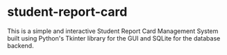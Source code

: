# student-report-card
This is a simple and interactive Student Report Card Management System built using Python's Tkinter library for the GUI and SQLite for the database backend. 
